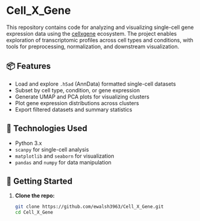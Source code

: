 # Cell_X_Gene

This repository contains code for analyzing and visualizing single-cell gene expression data using the [cellxgene](https://cellxgene.cziscience.com/) ecosystem. The project enables exploration of transcriptomic profiles across cell types and conditions, with tools for preprocessing, normalization, and downstream visualization.

## 📦 Features

- Load and explore `.h5ad` (AnnData) formatted single-cell datasets
- Subset by cell type, condition, or gene expression
- Generate UMAP and PCA plots for visualizing clusters
- Plot gene expression distributions across clusters
- Export filtered datasets and summary statistics

## 🧪 Technologies Used

- Python 3.x
- `scanpy` for single-cell analysis
- `matplotlib` and `seaborn` for visualization
- `pandas` and `numpy` for data manipulation

## 🚀 Getting Started

1. **Clone the repo:**

   ```bash
   git clone https://github.com/ewalsh3963/Cell_X_Gene.git
   cd Cell_X_Gene
